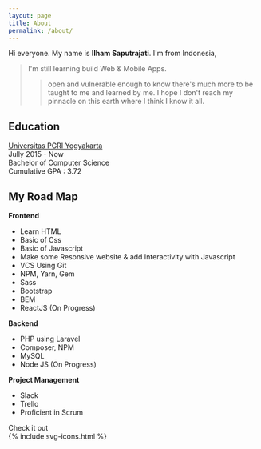 ```yaml
---
layout: page
title: About
permalink: /about/
---
```


Hi everyone. My name is **Ilham Saputrajati**. I'm from Indonesia,   
>I'm still learning build Web & Mobile Apps.
>>open and vulnerable enough to know there's much more to be taught to me and learned by me. I hope I don't reach my pinnacle on this earth where I think I know it all.


## Education
[Universitas PGRI Yogyakarta](http://upy.ac.id/)  
Jully 2015 - Now  
Bachelor of Computer Science  
Cumulative GPA : 3.72

## My Road Map
**Frontend**  
- Learn HTML
- Basic of Css
- Basic of Javascript
- Make some Resonsive website & add Interactivity with Javascript
- VCS Using Git
- NPM, Yarn, Gem
- Sass
- Bootstrap
- BEM
- ReactJS (On Progress)

**Backend**  
- PHP using Laravel
- Composer, NPM
- MySQL
- Node JS (On Progress)

**Project Management**  
- Slack
- Trello
- Proficient in Scrum

Check it out  
{% include svg-icons.html %}
